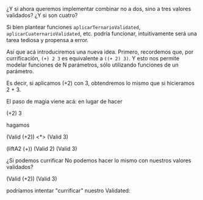 ¿Y si ahora queremos implementar combinar no a dos, sino a tres valores validados? ¿Y si son cuatro?

Si bien plantear funciones `aplicarTernarioValidated`, `aplicarCuaternarioValidated`, etc. podría funcionar, intuitivamente será una tarea tediosa y propensa a error.

Así que acá introduciremos una nueva idea. Primero, recordemos que, por currificación, `(+) 2 3` es equivalente a `((+ 2) 3)`. Y esto nos permite modelar funciones de N parámetros, sólo utilizando funciones de un parámetro.

Es decir, si aplicamos (+2) con 3, obtendremos lo mismo que si hicieramos 2 + 3.

El paso de magia viene acá: en lugar de hacer

(+2) 3

hagamos

(Valid (+2)) <*> (Valid 3)


(liftA2 (+)) (Valid 2) (Valid 3)

¿Si podemos currificar No podemos hacer lo mismo con nuestros valores validados?


(Valid (+2)) (Valid 3)


podríamos intentar "currificar" nuestro Validated:

```haskell
